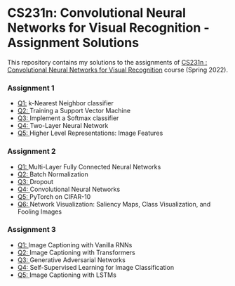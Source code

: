 # CS231n: Convolutional Neural Networks for Visual Recognition - Assignment Solutions

This repository contains my solutions to the assignments of [CS231n : Convolutional Neural Networks for Visual Recognition](https://cs231n.stanford.edu/2022/) course (Spring 2022).


### Assignment 1

- [Q1:](https://github.com/AmirhosseinKoochakian2003/CS231n/blob/master/assignment1/knn.ipynb) k-Nearest Neighbor classifier
- [Q2: ](https://github.com/AmirhosseinKoochakian2003/CS231n/blob/master/assignment1/svm.ipynb) Training a Support Vector Machine
- [Q3: ](https://github.com/AmirhosseinKoochakian2003/CS231n/blob/master/assignment1/softmax.ipynb) Implement a Softmax classifier
- [Q4: ](https://github.com/AmirhosseinKoochakian2003/CS231n/blob/master/assignment1/two_layer_net.ipynb) Two-Layer Neural Network
- [Q5: ](https://github.com/AmirhosseinKoochakian2003/CS231n/blob/master/assignment1/features.ipynb) Higher Level Representations: Image Features

### Assignment 2

- [Q1: ](https://github.com/AmirhosseinKoochakian2003/CS231n/blob/master/assignment2/FullyConnectedNets.ipynb) Multi-Layer Fully Connected Neural Networks
- [Q2: ](https://github.com/AmirhosseinKoochakian2003/CS231n/blob/master/assignment2/BatchNormalization.ipynb) Batch Normalization
- [Q3: ](https://github.com/AmirhosseinKoochakian2003/CS231n/blob/master/assignment2/Dropout.ipynb) Dropout
- [Q4: ](https://github.com/AmirhosseinKoochakian2003/CS231n/blob/master/assignment2/ConvolutionalNetworks.ipynb) Convolutional Neural Networks
- [Q5: ](https://github.com/AmirhosseinKoochakian2003/CS231n/blob/master/assignment2/PyTorch.ipynb) PyTorch on CIFAR-10
- [Q6: ](https://github.com/AmirhosseinKoochakian2003/CS231n/blob/master/assignment2/Network_Visualization.ipynb) Network Visualization: Saliency Maps, Class Visualization, and Fooling Images

### Assignment 3

- [Q1: ](https://github.com/AmirhosseinKoochakian2003/CS231n/blob/master/assignment3/RNN_Captioning.ipynb)  Image Captioning with Vanilla RNNs
- [Q2: ](https://github.com/AmirhosseinKoochakian2003/CS231n/blob/master/assignment3/Transformer_Captioning.ipynb) Image Captioning with Transformers
- [Q3: ](https://github.com/AmirhosseinKoochakian2003/CS231n/blob/master/assignment3/Generative_Adversarial_Networks.ipynb) Generative Adversarial Networks
- [Q4: ](https://github.com/AmirhosseinKoochakian2003/CS231n/blob/master/assignment3/Self_Supervised_Learning.ipynb) Self-Supervised Learning for Image Classification
- [Q5: ](https://github.com/AmirhosseinKoochakian2003/CS231n/blob/master/assignment3/LSTM_Captioning.ipynb) Image Captioning with LSTMs